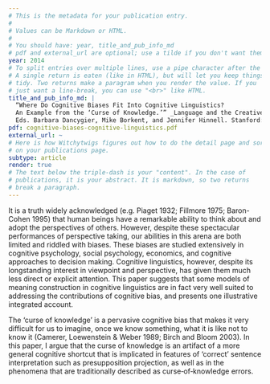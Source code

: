 ```yaml
---
# This is the metadata for your publication entry.
#
# Values can be Markdown or HTML.
#
# You should have: year, title_and_pub_info_md
# pdf and external_url are optional; use a tilde if you don't want them.
year: 2014
# To split entries over multiple lines, use a pipe character after the key.
# A single return is eaten (like in HTML), but will let you keep things
# tidy. Two returns make a paragram when you render the value. If you 
# just want a line-break, you can use "<br>" like HTML.
title_and_pub_info_md: |
  “Where Do Cognitive Biases Fit Into Cognitive Linguistics? 
  An Example from the ‘Curse of Knowledge.’” _Language and the Creative Mind_. 
  Eds. Barbara Dancygier, Mike Borkent, and Jennifer Hinnell. Stanford: CSLI Publications.
pdf: cognitive-biases-cognitive-linguistics.pdf
external_url: ~
# Here is how Witchytwigs figures out how to do the detail page and sort
# on your publications page.
subtype: article
render: true
# The text below the triple-dash is your "content". In the case of
# publications, it is your abstract. It is markdown, so two returns
# break a paragraph.
---
```

It is a truth widely acknowledged (e.g. Piaget 1932; Fillmore 1975; Baron-Cohen 1995) that human beings have a remarkable ability to think about and adopt the perspectives of others. However, despite these spectacular performances of perspective taking, our abilities in this arena are both limited and riddled with biases. These biases are studied extensively in cognitive psychology, social psychology, economics, and cognitive approaches to decision making. Cognitive linguistics, however, despite its longstanding interest in viewpoint and perspective, has given them much less direct or explicit attention. This paper suggests that some models of meaning construction in cognitive linguistics are in fact very well suited to addressing the contributions of cognitive bias, and presents one illustrative integrated account.

The ‘curse of knowledge’ is a pervasive cognitive bias that makes it very difficult for us to imagine, once we know something, what it is like not to know it (Camerer, Loewenstein & Weber 1989; Birch and Bloom 2003). In this paper, I argue that the curse of knowledge is an artifact of a more general cognitive shortcut that is implicated in features of ‘correct’ sentence interpretation such as presupposition projection, as well as in the phenomena that are traditionally described as curse‐of‐knowledge errors.